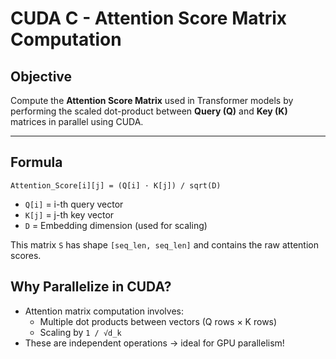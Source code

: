 # CUDA C - Attention Score Matrix Computation

## Objective
Compute the **Attention Score Matrix** used in Transformer models by performing the scaled dot-product between **Query (Q)** and **Key (K)** matrices in parallel using CUDA.

---

## Formula

```
Attention_Score[i][j] = (Q[i] · K[j]) / sqrt(D)
```

- `Q[i]` = i-th query vector  
- `K[j]` = j-th key vector  
- `D` = Embedding dimension (used for scaling)


This matrix `S` has shape `[seq_len, seq_len]` and contains the raw attention scores.

## Why Parallelize in CUDA?

- Attention matrix computation involves:
  - Multiple dot products between vectors (Q rows × K rows)
  - Scaling by `1 / √d_k`
- These are independent operations → ideal for GPU parallelism!
